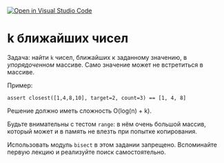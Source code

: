 [![Open in Visual Studio Code](https://classroom.github.com/assets/open-in-vscode-f059dc9a6f8d3a56e377f745f24479a46679e63a5d9fe6f495e02850cd0d8118.svg)](https://classroom.github.com/online_ide?assignment_repo_id=5941856&assignment_repo_type=AssignmentRepo)
# k ближайших чисел
Задача: найти `k` чисел, ближайших к заданному значению, в *упорядоченном* массиве. Само значение может не встретиться в массиве.

Пример:
```python3
assert closest([1,4,8,10], target=2, count=3) == [1, 4, 8]
```

Решение должно иметь сложность O(log(n) + k).

Будьте внимательны с тестом `range`: в нём очень большой массив, который может и в память не влезть при попытке копирования.

Использовать модуль `bisect` в этом задании запрещено. Вспоминайте первую лекцию и реализуйте поиск самостоятельно.
